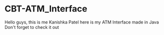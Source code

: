 # CBT-ATM_Interface
Hello guys, this is me Kanishka Patel
here is my ATM Interface made in Java 
Don't forget to check it out
